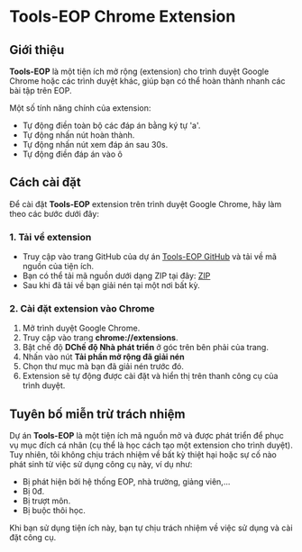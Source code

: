 # Tools-EOP Chrome Extension

## Giới thiệu
**Tools-EOP** là một tiện ích mở rộng (extension) cho trình duyệt Google Chrome hoặc các trình duyệt khác, giúp bạn có thể hoàn thành nhanh các bài tập trên EOP.

Một số tính năng chính của extension:
- Tự động điền toàn bộ các đáp án bằng ký tự 'a'.
- Tự động nhấn nút hoàn thành.
- Tự động nhấn nút xem đáp án sau 30s.
- Tự động điền đáp án vào ô

## Cách cài đặt

Để cài đặt **Tools-EOP** extension trên trình duyệt Google Chrome, hãy làm theo các bước dưới đây:

### 1. Tải về extension
- Truy cập vào trang GitHub của dự án [Tools-EOP GitHub](https://github.com/vuquan2005/Tools-EOP) và tải về mã nguồn của tiện ích.
- Bạn có thể tải mã nguồn dưới dạng ZIP tại đây: [ZIP](https://github.com/vuquan2005/Tools-EOP/archive/refs/heads/main.zip)
- Sau khi đã tải về bạn giải nén tại một nơi bất kỳ.

### 2. Cài đặt extension vào Chrome
1. Mở trình duyệt Google Chrome.
2. Truy cập vào trang **chrome://extensions**.
3. Bật chế độ **DChế độ Nhà phát triển**  ở góc trên bên phải của trang.
4. Nhấn vào nút **Tải phần mở rộng đã giải nén**
5. Chọn thư mục mà bạn đã giải nén trước đó.
6. Extension sẽ tự động được cài đặt và hiển thị trên thanh công cụ của trình duyệt.

## Tuyên bố miễn trừ trách nhiệm
Dự án **Tools-EOP** là một tiện ích mã nguồn mở và được phát triển để phục vụ mục đích cá nhân (cụ thể là học cách tạo một extension cho trình duyệt). Tuy nhiên, tôi không chịu trách nhiệm về bất kỳ thiệt hại hoặc sự cố nào phát sinh từ việc sử dụng công cụ này, ví dụ như:

- Bị phát hiện bởi hệ thống EOP, nhà trường, giảng viên,...
- Bị 0đ.
- Bị trượt môn.
- Bị buộc thôi học.

Khi bạn sử dụng tiện ích này, bạn tự chịu trách nhiệm về việc sử dụng và cài đặt công cụ.
